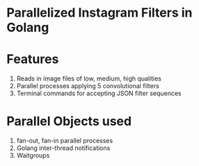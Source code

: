 # Parallelized Instagram Filters in Golang

# Features
1. Reads in image files of low, medium, high qualities
2. Parallel processes applying 5 convolutional filters
3. Terminal commands for accepting JSON filter sequences

# Parallel Objects used
1. fan-out, fan-in parallel processes
2. Golang inter-thread notifications
3. Waitgroups


